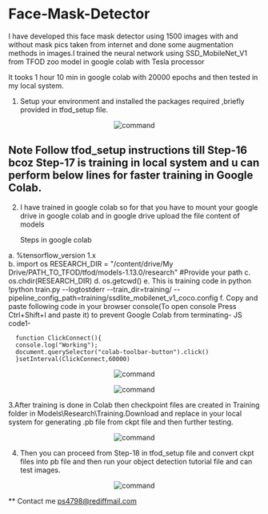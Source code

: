 # Face-Mask-Detector


I have developed this face mask detector using 1500 images with and without mask pics taken from internet and done some augmentation methods in images.I trained the neural network using SSD_MobileNet_V1 from TFOD zoo model in google colab with Tesla processor

It tooks 1 hour 10 min in google colab with 20000 epochs and then tested in my local system.

1. Setup your environment and installed the packages required ,briefly provided in tfod_setup file.

<p align="center">
<img src="https://github.com/Pranil98/Face-Mask-Detector/blob/master/Screenshots/1.PNG" alt="command">
</p>


## Note  Follow tfod_setup instructions till Step-16 bcoz Step-17 is training in local system and u can perform below lines for faster training in Google Colab.
2. I have trained in google colab so for that you have to mount your google drive in google colab and in google drive upload the file content of models 

   Steps in google colab
   
a.  %tensorflow_version 1.x     
b.   import os
       RESEARCH_DIR = "/content/drive/My Drive/PATH_TO_TFOD/tfod/models-1.13.0/research"         #Provide your path
c.  os.chdir(RESEARCH_DIR)
d.  os.getcwd()
e.  This is training code in python 
      !python train.py --logtostderr --train_dir=training/ --pipeline_config_path=training/ssdlite_mobilenet_v1_coco.config
f.  Copy and paste following code in your browser console(To open console Press Ctrl+Shift+I and paste it) to prevent Google                   Colab from terminating- JS code1-
   
      function ClickConnect(){
      console.log("Working"); 
      document.querySelector("colab-toolbar-button").click() 
      }setInterval(ClickConnect,60000)
      


<p align="center">
<img src="https://github.com/Pranil98/Face-Mask-Detector/blob/master/Screenshots/colabOutPut.png" alt="command">
</p>


<p align="center">
<img src="https://github.com/Pranil98/Face-Mask-Detector/blob/master/Screenshots/trainingStartedinColab.jpeg" alt="command">
</p>



3.After training is done in Colab then checkpoint files are created in Training folder in Models\Research\Training.Download and replace in your local system for generating .pb file from ckpt file and then further testing.

<p align="center">
<img src="https://github.com/Pranil98/Face-Mask-Detector/blob/master/Screenshots/drive.jpeg" alt="command">
</p>

4. Then you can proceed from Step-18 in tfod_setup file and convert ckpt files into pb file and then run your object detection tutorial file and can test images.

<p align="center">
<img src="https://github.com/Pranil98/Face-Mask-Detector/blob/master/Screenshots/test.PNG" alt="command">
</p>

** Contact me ps4798@rediffmail.com




   
